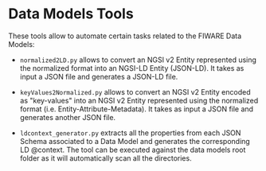 # Data Models Tools

These tools allow to automate certain tasks related to the FIWARE Data Models:

-   `normalized2LD.py` allows to convert an NGSI v2 Entity represented using the
    normalized format into an NGSI-LD Entity (JSON-LD). It takes as input a JSON
    file and generates a JSON-LD file.

-   `keyValues2Normalized.py` allows to convert an NGSI v2 Entity encoded as
    "key-values" into an NGSI v2 Entity represented using the normalized format
    (i.e. Entity-Attribute-Metadata). It takes as input a JSON file and
    generates another JSON file.

-   `ldcontext_generator.py` extracts all the properties from each JSON Schema
    associated to a Data Model and generates the corresponding LD @context. The
    tool can be executed against the data models root folder as it will
    automatically scan all the directories.
